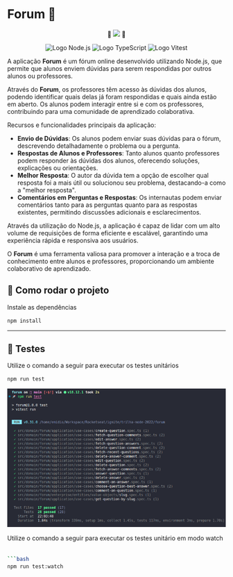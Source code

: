 # Forum 💬

<p align="center">
  🚧
  <img src="https://img.shields.io/badge/Em%20Desenvolvimento-yellow.svg">
  🚧
</p>

<p align="center">
  <img src="https://img.shields.io/static/v1?logo=Node.js&logoColor=339933&label=Node.js&message=Node.js&color=339933" alt="Logo Node.js" />
  <img src="https://img.shields.io/static/v1?logo=TypeScript&logoColor=3178C6&label=TypeScript&message=TypeScript&color=3178C6" alt="Logo TypeScript" />
  <img src="https://img.shields.io/static/v1?logo=Vitest&logoColor=6E9F18&label=Vitest&message=Vitest&color=6E9F18" alt="Logo Vitest" />
</p>

A aplicação **Forum** é um fórum online desenvolvido utilizando Node.js, que permite que alunos enviem dúvidas para serem respondidas por outros alunos ou professores.

Através do **Forum**, os professores têm acesso às dúvidas dos alunos, podendo identificar quais delas já foram respondidas e quais ainda estão em aberto. Os alunos podem interagir entre si e com os professores, contribuindo para uma comunidade de aprendizado colaborativa.

Recursos e funcionalidades principais da aplicação:

- **Envio de Dúvidas**: Os alunos podem enviar suas dúvidas para o fórum, descrevendo detalhadamente o problema ou a pergunta.
- **Respostas de Alunos e Professores**: Tanto alunos quanto professores podem responder às dúvidas dos alunos, oferecendo soluções, explicações ou orientações.
- **Melhor Resposta**: O autor da dúvida tem a opção de escolher qual resposta foi a mais útil ou solucionou seu problema, destacando-a como a "melhor resposta".
- **Comentários em Perguntas e Respostas**: Os internautas podem enviar comentários tanto para as perguntas quanto para as respostas existentes, permitindo discussões adicionais e esclarecimentos.

Através da utilização do Node.js, a aplicação é capaz de lidar com um alto volume de requisições de forma eficiente e escalável, garantindo uma experiência rápida e responsiva aos usuários.

O **Forum** é uma ferramenta valiosa para promover a interação e a troca de conhecimento entre alunos e professores, proporcionando um ambiente colaborativo de aprendizado.

## 🧭 Como rodar o projeto

Instale as dependências

```bash
npm install
```

---

## 🧪 Testes

Utilize o comando a seguir para executar os testes unitários

```bash
npm run test
```

![](.github/npm-run-test.png)

Utilize o comando a seguir para executar os testes unitário em modo watch

````bash

```bash
npm run test:watch
````
